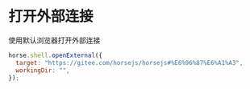 # 打开外部连接

使用默认浏览器打开外部连接

```javascript
horse.shell.openExternal({
  target: "https://gitee.com/horsejs/horsejs#%E6%96%87%E6%A1%A3",
  workingDir: "",
});
```
